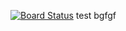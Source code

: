 [![Board Status](https://vikasagarwal.visualstudio.com/fafc75b9-7cf9-488b-996b-d1c5730a0ad9/330063f9-47cb-49fc-8f60-203f0c977f99/_apis/work/boardbadge/53309f7f-2a72-42d7-95cf-e6b4b263a8fb)](https://vikasagarwal.visualstudio.com/fafc75b9-7cf9-488b-996b-d1c5730a0ad9/_boards/board/t/330063f9-47cb-49fc-8f60-203f0c977f99/Microsoft.RequirementCategory)
test bgfgf